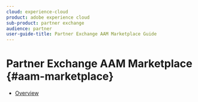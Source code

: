 ```yaml
---
cloud: experience-cloud
product: adobe experience cloud
sub-product: partner exchange
audience: partner
user-guide-title: Partner Exchange AAM Marketplace Guide
---
```


# Partner Exchange AAM Marketplace {#aam-marketplace}

+ [Overview](overview.md)
